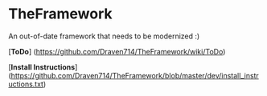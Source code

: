 # TheFramework
An out-of-date framework that needs to be modernized :)

[**ToDo**] (https://github.com/Draven714/TheFramework/wiki/ToDo)

[**Install Instructions**] (https://github.com/Draven714/TheFramework/blob/master/dev/install_instructions.txt)
